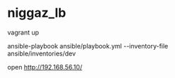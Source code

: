 # niggaz_lb



vagrant up

ansible-playbook ansible/playbook.yml --inventory-file ansible/inventories/dev

open http://192.168.56.10/
